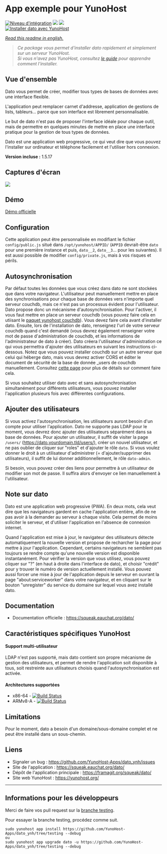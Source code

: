 # App exemple pour YunoHost

[![Niveau d'intégration](https://dash.yunohost.org/integration/dato.svg)](https://dash.yunohost.org/appci/app/dato) ![](https://ci-apps.yunohost.org/ci/badges/dato.status.svg) ![](https://ci-apps.yunohost.org/ci/badges/dato.maintain.svg)  
[![Installer dato avec YunoHost](https://install-app.yunohost.org/install-with-yunohost.svg)](https://install-app.yunohost.org/?app=dato)

*[Read this readme in english.](./README.md)*

> *Ce package vous permet d'installer dato rapidement et simplement sur un serveur YunoHost.  
Si vous n'avez pas YunoHost, consultez [le guide](https://yunohost.org/#/install) pour apprendre comment l'installer.*

## Vue d'ensemble

Dato vous permet de créer, modifier tous types de bases de données avec une interface flexible.

L'application peut remplacer carnet d'addresse, application de gestions de lists, tableurs... parce que son interface est librement personnalisable.

Le but de dato n'est pas de proposer l'interface idéale pour chaque outil, mais de permettre en quelques minutes de mettre en place une interface pratique pour la gestion de tous types de données.

Dato est une application web progressive, ce qui veut dire que vous pouvez l'installer sur ordinateur et téléphone facilement et l'utiliser hors connexion.

**Version incluse :** 1.5.17


## Captures d'écran

![](https://squeak.eauchat.org/share/screenshots/dato.png)


## Démo

[Démo officielle](https://publicdato.eauchat.org/)


## Configuration

Cette application peut être personnalisée en modifiant le fichier `config/public.js` situé dans `/opt/yunohost/APPID/` (`APPID` devrait-être `dato` pour une première instance et puis, `dato__2`, `dato__3`... pour les suivantes).
Il est aussi possible de modifier `config/private.js`, mais à vos risques et périls.


## Autosynchronisation

Par défaut toutes les données que vous créez dans dato ne sont stockées que dans votre navigateur. L'utilisateur peut manuellement mettre en place des synchronisations pour chaque base de données vers n'importe quel serveur couchdb, mais ce n'est pas un processus évident pour l'utilisateur. Dato propose donc un mécanisme d'autosynchronisation.
Pour l'activer, il vous faut mettre en place un serveur couchdb (vous pouvez faire cela en utiisant le [paquet yunohost couchdb](https://github.com/YunoHost-Apps/couchdb_ynh)). Vous devez faire cela avant d'installer dato.
Ensuite, lors de l'installation de dato, renseignez l'url de votre serveur couchdb quand c'est demandé (vous devrez également renseigner votre mot de passe d'administration de couchdb, et les informations de l'administrateur de dato à créer). Dato créera l'utilisateur d'administration ce qui vous permettra d'ajouter des utilisateurs en suivant les instructions ci-dessous.
Notez que vous pouvez installer couchdb sur un autre serveur que celui qui héberge dato, mais vous devrez activer CORS et éditer le document de sécurité de la base de donnée _users de couchdb manuellement. Consultez [cette page](https://squeak.eauchat.org/apps/dato/?setups) pour plus de détails sur comment faire cela.

Si vous souhaitez utiliser dato avec et sans autosynchronisation simultanément pour différents utilisateurs, vous pouvez installer l'application plusieurs fois avec différentes configurations.


## Ajouter des utilisateurs

Si vous activez l'autosynchronisation, les utilisateurs auront besoin d'un compte pour utiliser l'application. Dato ne supporte pas LDAP pour le moment, vous devrez donc ajouter des utilisateurs séparément dans sa base de données.
Pour ajouter un utilisateur, il suffit de visiter la page `/users/` (https://dato.yourdomain.tld/users/), créer un nouvel utilisateur, et ne pas oublier de cliquer sur "roles" et d'ajouter le rôle `dato`.
Si vous voulez donner le droit à un utilisateur d'administrer (= d'ajouter/supprimer des utilisateurs), il suffit de lui donner additionnellement, le rôle `dato-admin`.

Si besoin, vous pouvez créer des liens pour permettre à un utilisateur de modifier son mot de passe. Il suffira alors d'envoyer ce lien manuellement à l'utilisateur.


## Note sur dato

Dato est une application web progressive (PWA). En deux mots, cela veut dire que les navigateurs gardent en cache l'application entière, afin de ne pas avoir à la demander au serveur à chaque visite.
Cela permet de moins soliciter le serveur, et d'utiliser l'application en l'absence de connexion internet.

Quand l'application est mise à jour, le navigateur des utilisateurs détecte automatiquement la nouvelle version et propose de recharcher la page pour mettre à jour l'application. Cependant, certains navigateurs ne semblent pas toujours se rendre compte qu'une nouvelle version est disponible instantanément. Pour vérifier la version que vous utilisez, vous pouvez cliquer sur "?" (en haut à droite dans l'interface de dato), et choisir "crédit" pour y trouver le numéro de version actuellement installé.
Vous pouvez aussi forcer une mise à jour de l'application depuis le serveur en ouvrant la page "about:serviceworker" dans votre navigateur, et en cliquant sur le bouton "unregister" du service du domaine sur lequel vous avez installé dato.


## Documentation

 * Documentation officielle : https://squeak.eauchat.org/dato/


## Caractéristiques spécifiques YunoHost

#### Support multi-utilisateur

LDAP n'est pas supporté, mais dato contient son propre mécanisme de gestion des utilisateurs, et permet de rendre l'application soit disponible à tous, soit restreinte aux utilisateurs choisis quand l'autosynchronisation est activée.

#### Architectures supportées

* x86-64 - [![Build Status](https://ci-apps.yunohost.org/ci/logs/dato%20%28Apps%29.svg)](https://ci-apps.yunohost.org/ci/apps/dato/)
* ARMv8-A - [![Build Status](https://ci-apps-arm.yunohost.org/ci/logs/dato%20%28Apps%29.svg)](https://ci-apps-arm.yunohost.org/ci/apps/dato/)


## Limitations

Pour le moment, dato a besoin d'un domaine/sous-domaine complet et ne peut être installé dans un sous-chemin.


## Liens

 * Signaler un bug : https://github.com/YunoHost-Apps/dato_ynh/issues
 * Site de l'application : https://squeak.eauchat.org/dato/
 * Dépôt de l'application principale : https://framagit.org/squeak/dato/
 * Site web YunoHost : https://yunohost.org/

---

## Informations pour les développeurs

Merci de faire vos pull request sur la [branche testing](https://github.com/YunoHost-Apps/dato_ynh/tree/testing).

Pour essayer la branche testing, procédez comme suit.
```
sudo yunohost app install https://github.com/YunoHost-Apps/dato_ynh/tree/testing --debug
ou
sudo yunohost app upgrade dato -u https://github.com/YunoHost-Apps/dato_ynh/tree/testing --debug
```
